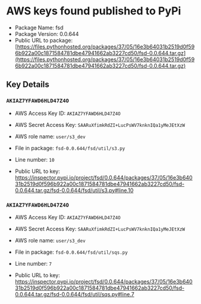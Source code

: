 # AWS keys found published to PyPi

* Package Name: fsd
* Package Version: 0.0.644
* Public URL to package: [https://files.pythonhosted.org/packages/37/05/16e3b64031b2519d0f596b922a00c1871584781dbe47941662ab3227cd50/fsd-0.0.644.tar.gz](https://files.pythonhosted.org/packages/37/05/16e3b64031b2519d0f596b922a00c1871584781dbe47941662ab3227cd50/fsd-0.0.644.tar.gz)

## Key Details

### `AKIAZ7YFAWD6HLD47Z4O`

* AWS Access Key ID: `AKIAZ7YFAWD6HLD47Z4O`
* AWS Secret Access Key: `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` 
* AWS role name: `user/s3_dev`
* File in package: `fsd-0.0.644/fsd/util/s3.py`
* Line number: `10`

* Public URL to key: https://inspector.pypi.io/project/fsd/0.0.644/packages/37/05/16e3b64031b2519d0f596b922a00c1871584781dbe47941662ab3227cd50/fsd-0.0.644.tar.gz/fsd-0.0.644/fsd/util/s3.py#line.10



### `AKIAZ7YFAWD6HLD47Z4O`

* AWS Access Key ID: `AKIAZ7YFAWD6HLD47Z4O`
* AWS Secret Access Key: `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` 
* AWS role name: `user/s3_dev`
* File in package: `fsd-0.0.644/fsd/util/sqs.py`
* Line number: `7`

* Public URL to key: https://inspector.pypi.io/project/fsd/0.0.644/packages/37/05/16e3b64031b2519d0f596b922a00c1871584781dbe47941662ab3227cd50/fsd-0.0.644.tar.gz/fsd-0.0.644/fsd/util/sqs.py#line.7


